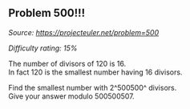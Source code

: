 Problem 500!!!
--------------

*Source: https://projecteuler.net/problem=500*


*Difficulty rating: 15%*

The number of divisors of 120 is 16.\
 In fact 120 is the smallest number having 16 divisors.

Find the smallest number with 2^500500^ divisors.\
 Give your answer modulo 500500507.
